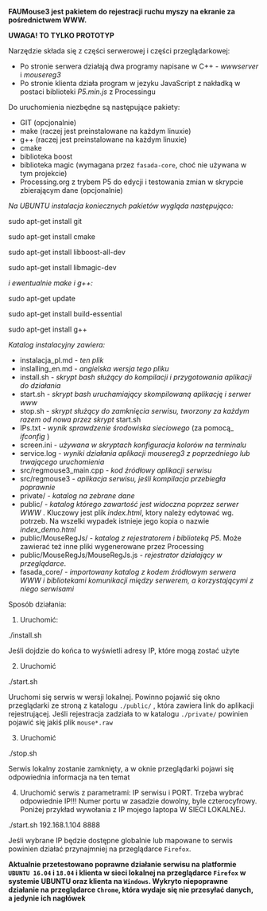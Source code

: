 **FAUMouse3 jest pakietem do rejestracji ruchu myszy na ekranie za pośrednictwem WWW.**

__UWAGA! TO TYLKO PROTOTYP__

Narzędzie składa się z części serwerowej i części przeglądarkowej:
- Po stronie serwera działają dwa programy napisane w C++ - *wwwserver* i *mousereg3* 
- Po stronie klienta działa program w jezyku JavaScript z nakładką w postaci biblioteki *P5.min.js* z Processingu

Do uruchomienia niezbędne są następujące pakiety:
- GIT (opcjonalnie)
- make (raczej jest preinstalowane na każdym linuxie)
- g++ (raczej jest preinstalowane na każdym linuxie)
- cmake
- biblioteka boost
- biblioteka magic (wymagana przez `fasada-core`, choć nie używana w tym projekcie)
- Processing.org z trybem P5 do edycji i testowania zmian w skrypcie zbierającym dane (opcjonalnie)

*Na UBUNTU instalacja koniecznych pakietów wygląda następująco:*

sudo apt-get install git

sudo apt-get install cmake

sudo apt-get install libboost-all-dev

sudo apt-get install libmagic-dev

*i ewentualnie make i g++:*

sudo apt-get update

sudo apt-get install build-essential

sudo apt-get install g++

*Katalog instalacyjny zawiera:*

- instalacja_pl.md - _ten plik_
- inslalling_en.md - _angielska wersja tego pliku_
- install.sh - _skrypt bash służący do kompilacji i przygotowania aplikacji do działania_
- start.sh - _skrypt bash uruchamiający skompilowaną aplikację i serwer www_ 
- stop.sh - _skrypt służący do zamknięcia serwisu, tworzony za każdym razem od nowa przez skrypt_ start.sh
- IPs.txt - _wynik sprawdzenie środowiska sieciowego_ (za pomocą_ *ifconfig* )
- screen.ini - _używana w skryptach konfiguracja kolorów na terminalu_
- service.log - _wyniki działania aplikacji mousereg3 z poprzedniego lub trwającego uruchomienia_
- src/regmouse3_main.cpp - _kod źródłowy aplikacji serwisu_
- src/regmouse3 - _aplikacja serwisu, jeśli kompilacja przebiegła poprawnie_
- private/ - _katalog na zebrane dane_
- public/ - _katalog którego zawartość jest widoczna poprzez serwer WWW_ . Kluczowy jest plik *index.html*, ktory należy edytować wg. potrzeb. Na wszelki wypadek istnieje jego kopia o nazwie *index_demo.html*
- public/MouseRegJs/ - _katalog z rejestratorem i biblioteką P5_. Może zawierać też inne pliki wygenerowane przez Processing
- public/MouseRegJs/MouseRegJs.js - _rejestrator działający w przeglądarce_.
- fasada_core/ - _importowany katalog z kodem źródłowym serwera WWW i bibliotekami komunikacji między serwerem, a korzystającymi z niego serwisami_

Sposób działania:

1) Uruchomić:

./install.sh

Jeśli dojdzie do końca to wyświetli adresy IP, które mogą zostać użyte

2) Uruchomić 

./start.sh

Uruchomi się serwis w wersji lokalnej. Powinno pojawić się okno przeglądarki ze stroną z katalogu `./public/` , która zawiera link do aplikacji rejestrującej. Jeśli rejestracja zadziała to w katalogu `./private/` powinien pojawić się jakiś plik `mouse*.raw` 

3) Uruchomić 

./stop.sh

Serwis lokalny zostanie zamknięty, a w oknie przeglądarki pojawi się odpowiednia informacja na ten temat

4) Uruchomić serwis z parametrami: IP serwisu i PORT. Trzeba wybrać odpowiednie IP!!! Numer portu w zasadzie dowolny, byle czterocyfrowy. Poniżej przykład wywołania z IP mojego laptopa W SIECI LOKALNEJ.

./start.sh  192.168.1.104 8888

Jeśli wybrane IP będzie dostępne globalnie lub mapowane to serwis powinien działać przynajmniej na przeglądarce `Firefox`.

**Aktualnie przetestowano poprawne działanie serwisu na platformie `UBUNTU 16.04` i `18.04` i klienta w sieci lokalnej na przeglądarce `Firefox` w systemie UBUNTU oraz klienta na `Windows`. Wykryto niepoprawne działanie na przeglądarce `Chrome`, która wydaje się nie przesyłać danych, a jedynie ich nagłówek**

